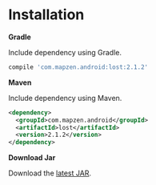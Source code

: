 # Installation

**Gradle**

Include dependency using Gradle.

```groovy
compile 'com.mapzen.android:lost:2.1.2'
```

**Maven**

Include dependency using Maven.

```xml
<dependency>
  <groupId>com.mapzen.android</groupId>
  <artifactId>lost</artifactId>
  <version>2.1.2</version>
</dependency>
```

**Download Jar**

Download the [latest JAR][1].

[1]: http://search.maven.org/remotecontent?filepath=com/mapzen/android/lost/2.1.2/lost-2.1.2.jar
